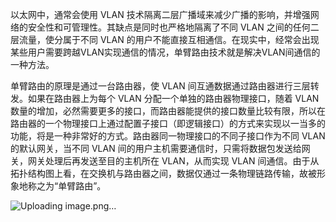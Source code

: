 以太网中，通常会使用 VLAN 技术隔离二层广播域来减少广播的影响，并增强网络的安全性和可管理性。其缺点是同时也严格地隔离了不同 VLAN 之间的任何二层流量，使分属于不同 VLAN 的用户不能直接互相通信。在现实中，经常会出现某些用户需要跨越VLAN实现通信的情况，单臂路由技术就是解决VLAN间通信的一种方法。

单臂路由的原理是通过一台路由器，使 VLAN 间互通数据通过路由器进行三层转发。如果在路由器上为每个 VLAN 分配一个单独的路由器物理接口，随着 VLAN数量的增加，必然需要更多的接口，而路由器能提供的接口数量比较有限，所以在路由器的一个物理接口上通过配置子接口（即逻辑接口）的方式来实现以一当多的功能，将是一种非常好的方式。路由器同一物理接口的不同子接口作为不同 VLAN 的默认网关，当不同 VLAN 间的用户主机需要通信时，只需将数据包发送给网关，网关处理后再发送至目的主机所在 VLAN，从而实现 VLAN 间通信。由于从拓扑结构图上看，在交换机与路由器之间，数据仅通过一条物理链路传输，故被形象地称之为“单臂路由”。

![Uploading image.png…]()
